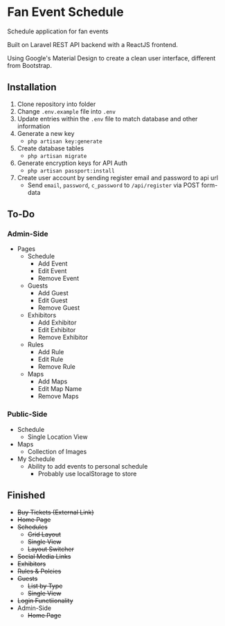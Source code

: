 # Fan Event Schedule
Schedule application for fan events

Built on Laravel REST API backend with a ReactJS frontend.

Using Google's Material Design to create a clean user interface, different from Bootstrap.

## Installation
1. Clone repository into folder
2. Change `.env.example` file into `.env`
3. Update entries within the `.env` file to match database and other information
4. Generate a new key
   * `php artisan key:generate`
5. Create database tables
   * `php artisan migrate`
6. Generate encryption keys for API Auth
   * `php artisan passport:install`
7. Create user account by sending register email and password to api url
   * Send `email`, `password`, `c_password` to `/api/register` via POST form-data

## To-Do

### Admin-Side
- Pages
  - Schedule
    - Add Event
    - Edit Event
    - Remove Event
  - Guests
    - Add Guest
    - Edit Guest
    - Remove Guest
  - Exhibitors
    - Add Exhibitor
    - Edit Exhibitor
    - Remove Exhibitor
  - Rules
    - Add Rule
    - Edit Rule
    - Remove Rule
  - Maps
    - Add Maps
    - Edit Map Name
    - Remove Maps

### Public-Side
- Schedule
  - Single Location View
- Maps
  - Collection of Images
- My Schedule
  - Ability to add events to personal schedule
    - Probably use localStorage to store

## Finished
- ~~Buy Tickets (External Link)~~
- ~~Home Page~~
- ~~Schedules~~
  - ~~Grid Layout~~
  - ~~Single View~~
  - ~~Layout Switcher~~
- ~~Social Media Links~~
- ~~Exhibitors~~
- ~~Rules & Polcies~~
- ~~Guests~~
  - ~~List by Type~~
  - ~~Single View~~
- ~~Login Functiionality~~
- Admin-Side
  - ~~Home Page~~